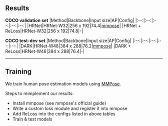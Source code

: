 
## Results
**COCO validation set**
|Method|Backbone|Input size|AP|Config|
|:--:|:--:|:--:|:--:|:--:|
|HRNet|HRNet-W32|256 x 192|74.4|[mmpose](https://github.com/open-mmlab/mmpose/blob/master/configs/body/2d_kpt_sview_rgb_img/topdown_heatmap/coco/hrnet_w48_coco_256x192.py)|
|HRNet + ReLoss|HRNet-W32|256 x 192|74.8|-|

**COCO test-dev set**
|Method|Backbone|Input size|AP|Config|
|:--:|:--:|:--:|:--:|:--:|
|DARK|HRNet-W48|384 x 288|76.2|[mmpose](https://github.com/open-mmlab/mmpose/blob/master/configs/body/2d_kpt_sview_rgb_img/topdown_heatmap/coco/hrnet_w48_coco_384x288_dark.py)|
|DARK + ReLoss|HRNet-W48|384 x 288|76.4|-|

---

## Training
We train human pose estimation models using [MMPose](https://github.com/open-mmlab/mmpose).

Steps to reimplement our results:
* Install mmpose (see mmpose's official guide)
* Write a custom loss module and register it into mmpose
* Add ReLoss into the configs listed in above tables
* Train & test models


